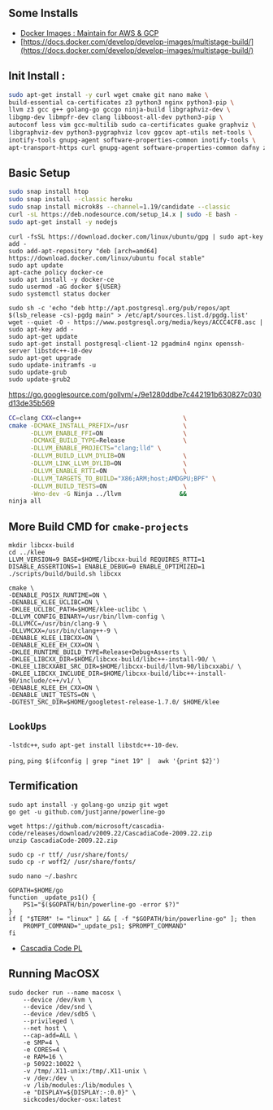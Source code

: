 ## Some Installs

- [Docker Images : Maintain for AWS & GCP](https://hub.docker.com/u/prodrelworks)
- [https://docs.docker.com/develop/develop-images/multistage-build/](https://docs.docker.com/develop/develop-images/multistage-build/)

## Init Install : 

```bash
sudo apt-get install -y curl wget cmake git nano make \
build-essential ca-certificates z3 python3 nginx python3-pip \
llvm z3 gcc g++ golang-go gccgo ninja-build libgraphviz-dev \
libgmp-dev libmpfr-dev clang libboost-all-dev python3-pip \
autoconf less vim gcc-multilib sudo ca-certificates guake graphviz \
libgraphviz-dev python3-pygraphviz lcov ggcov apt-utils net-tools \
inotify-tools gnupg-agent software-properties-common inotify-tools \
apt-transport-https curl gnupg-agent software-properties-common dafny z3
```
## Basic Setup 

```bash
sudo snap install htop
sudo snap install --classic heroku
sudo snap install microk8s --channel=1.19/candidate --classic
curl -sL https://deb.nodesource.com/setup_14.x | sudo -E bash -
sudo apt-get install -y nodejs
```
```
curl -fsSL https://download.docker.com/linux/ubuntu/gpg | sudo apt-key add -
sudo add-apt-repository "deb [arch=amd64] https://download.docker.com/linux/ubuntu focal stable"
sudo apt update
apt-cache policy docker-ce
sudo apt install -y docker-ce
sudo usermod -aG docker ${USER}
sudo systemctl status docker

sudo sh -c 'echo "deb http://apt.postgresql.org/pub/repos/apt $(lsb_release -cs)-pgdg main" > /etc/apt/sources.list.d/pgdg.list'
wget --quiet -O - https://www.postgresql.org/media/keys/ACCC4CF8.asc | sudo apt-key add -
sudo apt-get update
sudo apt-get install postgresql-client-12 pgadmin4 nginx openssh-server libstdc++-10-dev
sudo apt-get upgrade
sudo update-initramfs -u
sudo update-grub
sudo update-grub2
```
https://go.googlesource.com/gollvm/+/9e1280ddbe7c442191b630827c030d13de35b569
```bash
CC=clang CXX=clang++                            \
cmake -DCMAKE_INSTALL_PREFIX=/usr               \
      -DLLVM_ENABLE_FFI=ON                      \
      -DCMAKE_BUILD_TYPE=Release                \
      -DLLVM_ENABLE_PROJECTS="clang;lld" \
      -DLLVM_BUILD_LLVM_DYLIB=ON                \
      -DLLVM_LINK_LLVM_DYLIB=ON                 \
      -DLLVM_ENABLE_RTTI=ON                     \
      -DLLVM_TARGETS_TO_BUILD="X86;ARM;host;AMDGPU;BPF" \
      -DLLVM_BUILD_TESTS=ON                     \
      -Wno-dev -G Ninja ../llvm                &&
ninja all
```
## More Build CMD for `cmake-projects`

```
mkdir libcxx-build
cd ../klee
LLVM_VERSION=9 BASE=$HOME/libcxx-build REQUIRES_RTTI=1 DISABLE_ASSERTIONS=1 ENABLE_DEBUG=0 ENABLE_OPTIMIZED=1 ./scripts/build/build.sh libcxx

cmake \
-DENABLE_POSIX_RUNTIME=ON \
-DENABLE_KLEE_UCLIBC=ON \
-DKLEE_UCLIBC_PATH=$HOME/klee-uclibc \
-DLLVM_CONFIG_BINARY=/usr/bin/llvm-config \
-DLLVMCC=/usr/bin/clang-9 \
-DLLVMCXX=/usr/bin/clang++-9 \
-DENABLE_KLEE_LIBCXX=ON \
-DENABLE_KLEE_EH_CXX=ON	\
-DKLEE_RUNTIME_BUILD_TYPE=Release+Debug+Asserts \
-DKLEE_LIBCXX_DIR=$HOME/libcxx-build/libc++-install-90/ \
-DKLEE_LIBCXXABI_SRC_DIR=$HOME/libcxx-build/llvm-90/libcxxabi/ \
-DKLEE_LIBCXX_INCLUDE_DIR=$HOME/libcxx-build/libc++-install-90/include/c++/v1/ \
-DENABLE_KLEE_EH_CXX=ON \
-DENABLE_UNIT_TESTS=ON \
-DGTEST_SRC_DIR=$HOME/googletest-release-1.7.0/ $HOME/klee 
```

## `LookUps`

```-lstdc++```, ```sudo apt-get install libstdc++-10-dev```.

```ping```, ```ping $(ifconfig | grep "inet 19" |  awk '{print $2}')```

## Termification 

```
sudo apt install -y golang-go unzip git wget
go get -u github.com/justjanne/powerline-go

wget https://github.com/microsoft/cascadia-code/releases/download/v2009.22/CascadiaCode-2009.22.zip
unzip CascadiaCode-2009.22.zip

sudo cp -r ttf/ /usr/share/fonts/
sudo cp -r woff2/ /usr/share/fonts/

sudo nano ~/.bashrc 

GOPATH=$HOME/go
function _update_ps1() {
    PS1="$($GOPATH/bin/powerline-go -error $?)"
}
if [ "$TERM" != "linux" ] && [ -f "$GOPATH/bin/powerline-go" ]; then
    PROMPT_COMMAND="_update_ps1; $PROMPT_COMMAND"
fi
```

* [Cascadia Code PL](https://github.com/microsoft/cascadia-code/releases?WT.mc_id=-blog-scottha)


## Running MacOSX 

```
sudo docker run --name macosx \
    --device /dev/kvm \
    --device /dev/snd \
    --device /dev/sdb5 \
    --privileged \
    --net host \
    --cap-add=ALL \
    -e SMP=4 \
    -e CORES=4 \
    -e RAM=16 \
    -p 50922:10022 \
    -v /tmp/.X11-unix:/tmp/.X11-unix \
    -v /dev:/dev \
    -v /lib/modules:/lib/modules \
    -e "DISPLAY=${DISPLAY:-:0.0}" \
    sickcodes/docker-osx:latest 
```

